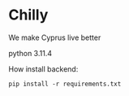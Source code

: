 # Chilly
We make Cyprus live better

python 3.11.4

How install backend:

```pip install -r requirements.txt```
